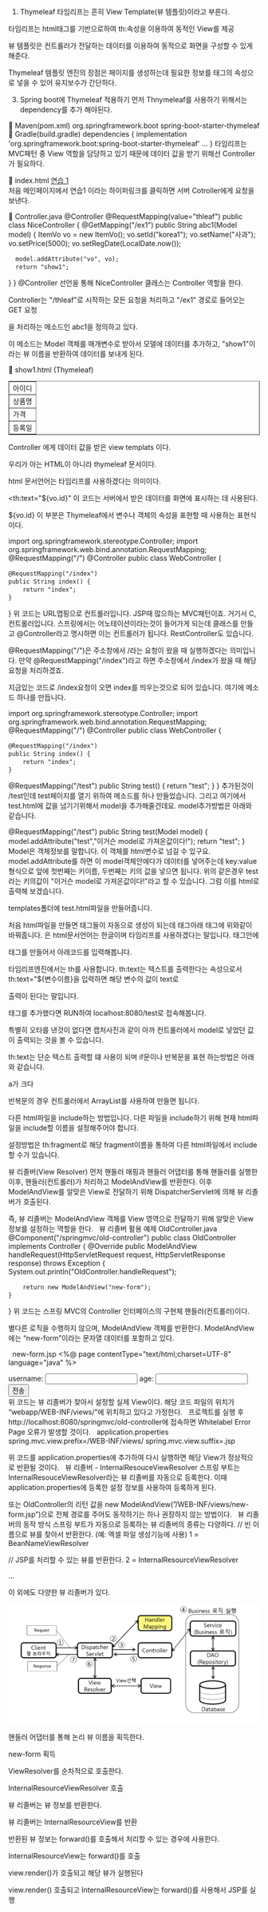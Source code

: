 1. Thymeleaf
타임리프는 흔히 View Template(뷰 템플릿)이라고 부른다.

 타임리프는 html태그를 기반으로하여 th:속성을 이용하여 동적인 View를 제공



뷰 템플릿은 컨트롤러가 전달하는 데이터를 이용하여 동적으로 화면을 구성할 수 있게 해준다.

Thymeleaf 템플릿 엔진의 장점은 페이지를 생성하는데 필요한 정보를 태그의 속성으로 넣을 수 있어 유지보수가 간단하다.

3. Spring boot에 Thymeleaf 적용하기
먼저 Thnymeleaf를 사용하기 위해서는 dependency를 추가 해야된다.

📖 Maven(pom.xml)
<dependency>
<groupId>org.springframework.boot</groupId>
<artifactId>spring-boot-starter-thymeleaf</artifactId>
</dependency>
📖 Gradle(build.gradle)
dependencies {
	implementation 'org.springframework.boot:spring-boot-starter-thymeleaf'
    ...
}
타임리프는 MVC패턴 중 View 역할을 담당하고 있기 때문에 데이터 값을 받기 위해선 Controller 가 필요하다.

📖 index.html
<a href="thleaf/ex1">연습 1</a><br/>
처음 메인페이지에서 연습1 이라는 하이퍼링크를 클릭하면 서버 Cotroller에게 요청을 보낸다.

📖 Controller.java
@Controller
@RequestMapping(value="thleaf")
public class NiceController {
   @GetMapping("/ex1")
   public String abc1(Model model) {
      ItemVo vo = new ItemVo();
      vo.setId("korea1");
      vo.setName("사과");
      vo.setPrice(5000);
      vo.setRegDate(LocalDate.now());
      
      model.addAttribute("vo", vo);
      return "show1";
   }
}
@Controller 선언을 통해 NiceController 클래스는 Controller 역할을 한다.

Controller는 "/thleaf"로 시작하는 모든 요청을 처리하고 "/ex1" 경로로 들어오는 GET 요청

을 처리하는 메소드인 abc1을 정의하고 있다.

이 메소드는 Model 객체를 매개변수로 받아서 모델에 데이터를 추가하고, "show1"이라는 뷰 이름을 반환하여 데이터를 보내게 된다.

📖 show1.html (Thymeleaf)
<html xmlns:th="http://www.thymeleaf.org">
<!-- 생략 -->
<table border="1">
	<tr>
		<td>
			아이디
			<span th:text="${vo.id}"></span>
		</td>	
	</tr>
	<tr>
		<td>
			상품명
			<span th:text="${vo.name}"></span>
		</td>	
	</tr>
	<tr>
		<td>
			가격
			<span th:text="${vo.price}"></span>
		</td>	
	</tr>
	<tr>
		<td>
			등록일
			<span th:text="${vo.regDate}"></span>
		</td>	
	</tr>
</table>
<!-- 생략 -->
</html>
Controller 에게 데이터 값을 받은 view templats 이다.

우리가 아는 HTML이 아니라 thymeleaf 문서이다.

<html xmlns:th="http://www.thymeleaf.org">
html 문서언어는 타임리프를 사용하겠다는 의미이다.

<th:text="${vo.id}"
이 코드는 서버에서 받은 데이터를 화면에 표시하는 데 사용된다.

${vo.id} 이 부분은 Thymeleaf에서 변수나 객체의 속성을 표현할 때 사용하는 표현식이다.


import org.springframework.stereotype.Controller;
import org.springframework.web.bind.annotation.RequestMapping;
@RequestMapping("/")
@Controller
public class WebController {
	
	@RequestMapping("/index")
	public String index() {
		return "index";
	}
}
위 코드는 URL맵핑으로 컨트롤러입니다. JSP때 많으하는 MVC패턴이죠. 거기서 C, 컨트롤러입니다. 스프링에서는 어노테이션이라는것이 들어가게 되는데 클래스를 만들고 @Controller라고 명시하면 이는 컨트롤러가 됩니다. RestController도 있습니다.

@RequestMapping("/")은 주소창에서 /라는 요청이 왔을 때 실행하겠다는 의미입니다. 만약 @RequestMapping("/index")라고 하면 주소창에서 /index가 왔을 때 해당 요청을 처리하겠죠. 

지금있는 코드로 /index요청이 오면 index를 띄우는것으로 되어 있습니다. 여기에 메소드 하나를 만듭니다.

import org.springframework.stereotype.Controller;
import org.springframework.web.bind.annotation.RequestMapping;
@RequestMapping("/")
@Controller
public class WebController {
	
	@RequestMapping("/index")
	public String index() {
		return "index";
	}
@RequestMapping("/test")
	public String test() {
		return "test";
	}
}
추가된것이 /test인데 test페이지를 열기 위하여 메소드를 하나 만들었습니다. 그리고 여기에서 test.html에 값을 넘기기위해서 model을 추가해줄건데요. model추가방법은 아래와 같습니다.


@RequestMapping("/test")
	public String test(Model model) {
        model.addAttribute("test","이거슨 model로 가져온값이다!");
		return "test";
	}
Model은 객체정보를 말합니다. 이 객체를 html변수로 넘길 수 있구요. model.addAttribute를 하면 이 model객체안에다가 데이터를 넣어주는데 key:value형식으로 앞에 첫번째는 키이름, 두번째는 키의 값을 넣으면 됩니다. 위의 같은경우 test라는 키의값이 "이거슨 model로 가져온값이다!"라고 할 수 있습니다. 그럼 이를 html로 출력해 보겠습니다.

templates폴더에 test.html파일을 만들어줍니다.

<!DOCTYPE html>
<html lang="ko" xmlns:th="http://www.thymeleaf.org">
<head>
<meta charset="UTF-8">
<title>Insert title here</title>
</head>
<body>

</body>
</html>
처음 html파일을 만들면 태그들이 자동으로 생성이 되는데 <!DOCTYPE html>태그아래 <html>태그에 위와같이 바꿔줍니다.

<html lang="ko" xmlns:th="http://www.thymeleaf.org">은 html문서언어는 한글이며 타임리프를 사용하겠다는 말입니다.

<body>태그안에 <p>태그를 만들어서 아래코드를 입력해봅니다.

<p th:text="${test}"></p>
타임리프엔진에서는 th를 사용합니다. th:text는 텍스트를 출력한다는 속성으로서 th:text="${변수이름}을 입력하면 해당 변수의 값이 text로 

출력이 된다는 말입니다. <p>태그를 추가했다면 RUN하여 localhost:8080/test로 접속해봅니다.


특별히 오타를 낸것이 없다면 캡처사진과 같이 아까 컨트롤러에서 model로 넣었던 값이 출력되는 것을 볼 수 있습니다.

th:text는 단순 텍스트 출력할 떄 사용이 되며 if문이나 반복문을 표현 하는방법은 아래와 같습니다.

<!--if문과 if else문 -->
<p th:if="${a>5}">a가 크다</p>
<p th:unless="${a>5}>a는 5보다 작다</p>

<!--반복문-->
<th:block th:each="test: ${list}>
<p th:text="${test[0]}"></p>
<p th:text="${test[0]}"></p>
</th:block>
반복문의 경우 컨트롤러에서 ArrayList를 사용하여 만들면 됩니다.

다른 html파일을 include하는 방법입니다. 다른 파일을 include하기 위해 현재 html파일을 include할 이름을 설정해주어야 합니다.

설정방법은 th:fragment로 해당 fragment이름을 통하여 다른 html파일에서 include할 수가 있습니다.


뷰 리졸버(View Resolver)
먼저 핸들러 매핑과 핸들러 어댑터를 통해 핸들러를 실행한 이후, 핸들러(컨트롤러)가 처리하고 ModelAndView를 반환한다.
이후 ModelAndView를 알맞은 View로 전달하기 위해 DispatcherServlet에 의해 뷰 리졸버가 호출된다.


즉, 뷰 리졸버는 ModelAndView 객체를 View 영역으로 전달하기 위해 알맞은 View 정보를 설정하는 역할을 한다.
 
뷰 리졸버 활용 예제
OldController.java
@Component("/springmvc/old-controller")
public class OldController implements Controller {
    @Override
    public ModelAndView handleRequest(HttpServletRequest request, HttpServletResponse response) throws Exception {
        System.out.println("OldController.handleRequest");

        return new ModelAndView("new-form");
    }
}
위 코드는 스프링 MVC의 Controller 인터페이스의 구현체 핸들러(컨트롤러)이다.

별다른 로직을 수행하지 않으며, ModelAndView 객체를 반환한다.
ModelAndView에는 “new-form”이라는 문자열 데이터를 포함하고 있다.

 
new-form.jsp
<%@ page contentType="text/html;charset=UTF-8" language="java" %>
<html>
<head>
  <meta charset="UTF-8">
  <title>Title</title>
</head>
<body>
<form action="save" method="post">
  username: <input type="text" name="username" />
  age: <input type="text" name="age" />
  <button type="submit">전송</button>
</form>
</body>
</html>
위 코드는 뷰 리졸버가 찾아서 설정할 실제 View이다.
해당 코드 파일의 위치가 “webapp/WEB-INF/views/”에 위치하고 있다고 가정한다.
 
프로젝트를 실행 후 http://localhost:8080/springmvc/old-controller에 접속하면 Whitelabel Error Page 오류가 발생할 것이다.
 
application.properties
spring.mvc.view.prefix=/WEB-INF/views/
spring.mvc.view.suffix=.jsp

위 코드를 application.properties에 추가하여 다시 실행하면 해당 View가 정상적으로 반환될 것이다.
 
뷰 리졸버 - InternalResouceViewResolver
스프링 부트는 InternalResouceViewResolver라는 뷰 리졸버를 자동으로 등록한다.
이때 application.properties에 등록한 설정 정보를 사용하여 등록하게 된다.

또는 OldController의 리턴 값을 new ModelAndView(”/WEB-INF/views/new-form.jsp”)으로 전체 경로를 주어도 동작하기는 하나 권장하지 않는 방법이다.
 
뷰 리졸버의 동작 방식
스프링 부트가 자동으로 등록하는 뷰 리졸버의 종류는 다양하다.
// 빈 이름으로 뷰를 찾아서 반환한다. (예: 엑셀 파일 생성기능에 사용)
1 = BeanNameViewResolver

// JSP를 처리할 수 있는 뷰를 반환한다.
2 = InternalResourceViewResolver

...

이 외에도 다양한 뷰 리졸버가 있다.

![alt text](image-1.png)

핸들러 어댑터를 통해 논리 뷰 이름을 획득한다.

new-form 획득


ViewResolver를 순차적으로 호출한다.

InternalResourceViewResolver 호출


뷰 리졸버는 뷰 정보를 반환한다.

뷰 리졸버는 InternalResourceView를 반환


반환된 뷰 정보는 forward()를 호출해서 처리할 수 있는 경우에 사용한다.

InternalResourceView는 forward()를 호출


view.render()가 호출되고 해당 뷰가 실행된다

view.render() 호출되고 InternalResourceView는 forward()를 사용해서 JSP를 실행
